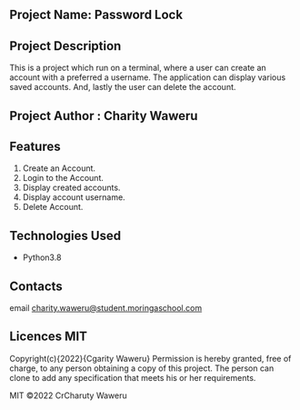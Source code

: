 ## Project Name: Password Lock
## Project Description
This is a project which run on a terminal, where a user can create an account with a preferred a username. The application can display various saved accounts. And, lastly the user can delete the account.
## Project Author : Charity Waweru
## Features
1. Create an Account.
2. Login to the Account.
3. Display created accounts.
4. Display account username.
5. Delete Account.
## Technologies Used
* Python3.8
## Contacts
email charity.waweru@student.moringaschool.com
## Licences MIT
Copyright(c){2022}{Cgarity Waweru} Permission is hereby granted, free of charge, to any person obtaining a copy of this project. The person can clone to add any specification that meets his or her requirements.

MIT ©2022 CrCharuty Waweru